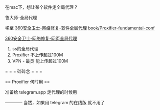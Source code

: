 
在mac下，想让某个软件走全局代理？

鲁大师-全局代理

移至 [360安全卫士-网络修复-软件全局代理](https://github.com/7900ms/nottheater_deserted/blob/master/supplementary/360安全卫士-网络修复-软件全局代理.txt) [book/Proxifier-fundamental-conf](https://github.com/7900ms/nottheater_deserted/blob/master/book/Proxifier-fundamental-conf.txt)

[360安全卫士-网络修复-网页全局代理](https://github.com/7900ms/nottheater_deserted/blob/master/supplementary/360安全卫士-网络修复-网页全局代理.txt)

1. ss的全局代理
2. Proxifier 不上传超过100M
3. VPN - 最灵 能上传超过100M

= = = 碎碎念 = = =


== Proxifier 何时用 ==

准备给 telegram.app 走代理的时候用

———— 当然，如果用 telegram 的在线版 就不用了

